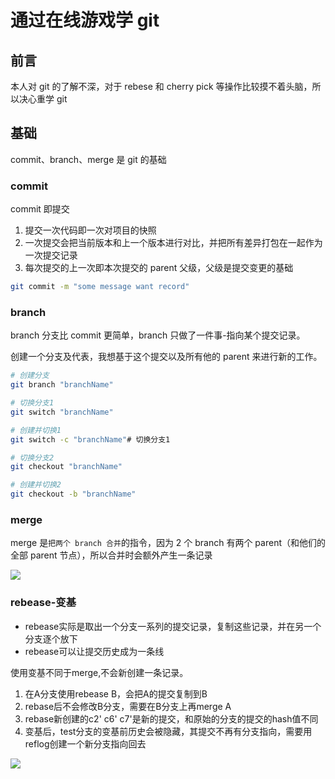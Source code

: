 # 通过在线游戏学 git

## 前言

本人对 git 的了解不深，对于 rebese 和 cherry pick 等操作比较摸不着头脑，所以决心重学 git

## 基础

commit、branch、merge 是 git 的基础

### commit

commit 即提交

1. 提交一次代码即一次对项目的快照
2. 一次提交会把当前版本和上一个版本进行对比，并把所有差异打包在一起作为一次提交记录
3. 每次提交的上一次即本次提交的 parent 父级，父级是提交变更的基础

```bash
git commit -m "some message want record"
```

### branch

branch 分支比 commit 更简单，branch 只做了一件事-指向某个提交记录。

创建一个分支及代表，我想基于这个提交以及所有他的 parent 来进行新的工作。

```bash
# 创建分支
git branch "branchName"

# 切换分支1
git switch "branchName"

# 创建并切换1
git switch -c "branchName"# 切换分支1

# 切换分支2
git checkout "branchName"

# 创建并切换2
git checkout -b "branchName"
```

### merge

merge 是`把两个 branch 合并`的指令，因为 2 个 branch 有两个 parent（和他们的全部 parent 节点），所以合并时会额外产生一条记录

![](http://116.198.244.73:9000/images/20241203230909.png)

### rebease-变基

- rebease实际是取出一个分支一系列的提交记录，复制这些记录，并在另一个分支逐个放下
- rebease可以让提交历史成为一条线

使用变基不同于merge,不会新创建一条记录。

1. 在A分支使用rebease B，会把A的提交复制到B
2. rebase后不会修改B分支，需要在B分支上再merge A
3. rebase新创建的c2' c6' c7'是新的提交，和原始的分支的提交的hash值不同
4. 变基后，test分支的变基前历史会被隐藏，其提交不再有分支指向，需要用reflog创建一个新分支指向回去

![](http://116.198.244.73:9000/images/20241210221916.png)

